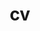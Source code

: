 ---
layout: cv
permalink: /cv/
title: cv
nav: true
nav_order: 2
cv_pdf: cv_tyler_sheaves.pdf
description: Download most recent CV by clicking the PDF icon.
---